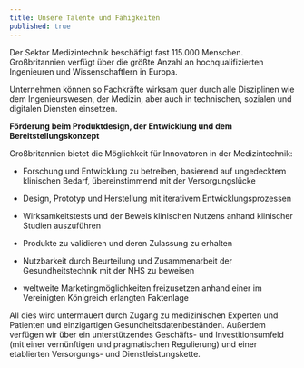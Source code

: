 ```yaml
---
title: Unsere Talente und Fähigkeiten
published: true
---
```


Der Sektor Medizintechnik beschäftigt fast 115.000 Menschen. Großbritannien verfügt über die größte Anzahl an hochqualifizierten Ingenieuren und Wissenschaftlern in Europa.

Unternehmen können so Fachkräfte wirksam quer durch alle Disziplinen wie dem Ingenieurswesen, der Medizin, aber auch in technischen, sozialen und digitalen Diensten einsetzen.

**Förderung beim Produktdesign, der Entwicklung und dem Bereitstellungskonzept**

Großbritannien bietet die Möglichkeit für Innovatoren in der Medizintechnik:

- Forschung und Entwicklung zu betreiben, basierend auf ungedecktem klinischen Bedarf, übereinstimmend mit der Versorgungslücke

- Design, Prototyp und Herstellung mit iterativem Entwicklungsprozessen

- Wirksamkeitstests und der Beweis klinischen Nutzens anhand klinischer Studien auszuführen

- Produkte zu validieren und deren Zulassung zu erhalten

- Nutzbarkeit durch Beurteilung und Zusammenarbeit der Gesundheitstechnik mit der NHS zu beweisen

- weltweite Marketingmöglichkeiten freizusetzen anhand einer im Vereinigten Königreich erlangten Faktenlage

All dies wird untermauert durch Zugang zu medizinischen Experten und Patienten und einzigartigen Gesundheitsdatenbeständen. Außerdem verfügen wir über ein unterstützendes Geschäfts- und Investitionsumfeld (mit einer vernünftigen und pragmatischen Regulierung) und einer etablierten Versorgungs- und Dienstleistungskette.
